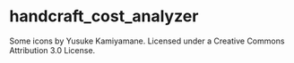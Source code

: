 # handcraft_cost_analyzer







Some icons by Yusuke Kamiyamane. Licensed under a Creative Commons Attribution 3.0 License.
